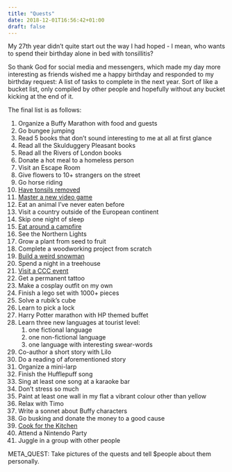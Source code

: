 ```yaml
---
title: "Quests"
date: 2018-12-01T16:56:42+01:00
draft: false
---
```


My 27th year didn’t quite start out the way I had hoped - I mean, who wants to spend their birthday alone in bed with tonsillitis?

So thank God for social media and messengers, which made my day more interesting as friends wished me a happy birthday and responded to my birthday request: A list of tasks to complete in the next year. Sort of like a bucket list, only compiled by other people and hopefully without any bucket kicking at the end of it.

The final list is as follows:

1. Organize a Buffy Marathon with food and guests
2. Go bungee jumping
3. Read 5 books that don’t sound interesting to me at all at first glance
4. Read all the Skulduggery Pleasant books
5. Read all the Rivers of London books
6. Donate a hot meal to a homeless person
7. Visit an Escape Room
8. Give flowers to 10+ strangers on the street
9. Go horse riding
10. [Have tonsils removed](/en/post/quest-10)
11. [Master a new video game](/en/post/quest-11)
12. Eat an animal I’ve never eaten before
13. Visit a country outside of the European continent
14. Skip one night of sleep
15. [Eat around a campfire](/en/post/quest-15)
16. See the Northern Lights
17. Grow a plant from seed to fruit
18. Complete a woodworking project from scratch
19. [Build a weird snowman](/en/post/quest-19)
20. Spend a night in a treehouse
21. [Visit a CCC event](/en/post/quest-21)
22. Get a permanent tattoo
23. Make a cosplay outfit on my own
24. Finish a lego set with 1000+ pieces
25. Solve a rubik’s cube
26. Learn to pick a lock
27. Harry Potter marathon with HP themed buffet
28. Learn three new languages at tourist level:
    1. one fictional language
    2. one non-fictional language
    3. one language with interesting swear-words
29. Co-author a short story with Lilo
30. Do a reading of aforementioned story
31. Organize a mini-larp
32. Finish the Hufflepuff song
33. Sing at least one song at a karaoke bar
34. Don’t stress so much
35. Paint at least one wall in my flat a vibrant colour other than yellow
36. Relax with Timo
37. Write a sonnet about Buffy characters
38. Go busking and donate the money to a good cause
39. [Cook for the Kitchen](/en/post/quest-39)
40. Attend a Nintendo Party
41. Juggle in a group with other people

META_QUEST: Take pictures of the quests and tell $people about them personally.
